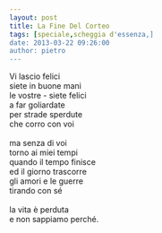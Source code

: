 ```yaml
---
layout: post
title: La Fine Del Corteo
tags: [speciale,scheggia d'essenza,]
date: 2013-03-22 09:26:00
author: pietro
---
```

Vi lascio felici<br/>siete in buone mani<br/>le vostre - siete felici<br/>a far goliardate<br/>per strade sperdute<br/>che corro con voi<br/><br/>ma senza di voi<br/>torno ai miei tempi<br/>quando il tempo finisce<br/>ed il giorno trascorre<br/>gli amori e le guerre<br/>tirando con sé<br/><br/>la vita è perduta<br/>e non sappiamo perché.
